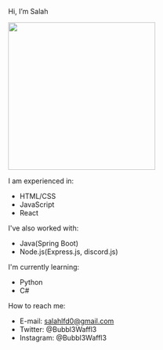 Hi, I’m Salah

<div id="header">
  <img src="https://media.giphy.com/media/LaVp0AyqR5bGsC5Cbm/giphy.gif" width="300"/>
</div>

I am experienced in:
- HTML/CSS
- JavaScript
- React

I've also worked with:
- Java(Spring Boot)
- Node.js(Express.js, discord.js)

I'm currently learning:
- Python
- C#

How to reach me:
- E-mail: salahlfd0@gmail.com
- Twitter: @Bubbl3Waffl3
- Instagram: @Bubbl3Waffl3

<!---
SalahREH/SalahREH is a ✨ special ✨ repository because its `README.md` (this file) appears on your GitHub profile.
You can click the Preview link to take a look at your changes.
---
theme: shibainu
---
--->


